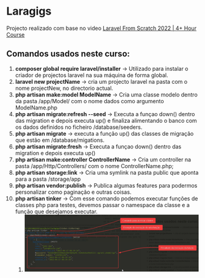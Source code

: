 # Laragigs
Projecto realizado com base no video [Laravel From Scratch 2022 | 4+ Hour Course](https://youtu.be/MYyJ4PuL4pY)

## Comandos usados neste curso:
1. **composer global require laravel/installer** -> Utilizado para instalar o criador de projectos laravel na sua máquina de forma global.
2. **laravel new projectName** -> cria um projecto laravel na pasta com o nome projectNew, no directorio actual.
3. **php artisan make:model ModelName** -> Cria uma classe modelo dentro da pasta /app/Model/ com o nome dados como argumento ModelName.php
4. **php artisan migrate:refresh --seed** -> Executa a funçao down() dentro das migration e depois executa up() e finaliza alimentando o banco com os dados definidos no ficheiro /database/seeders.
5. **php artisan migrate** -> executa a função up() das classes de migração que estão em /database/migations.
6. **php artisan migrate:fresh** -> Executa a funçao down() dentro das migration e depois executa up()
7. **php artisan make:controller ControllerName** -> Cria um controller na pasta /app/Http/Controllers/ com o nome ControllerName.php;
8. **php artisan storage:link** -> Cria uma symlink na pasta public que aponta para a pasta /storage/app
9. **php artisan vendor:publish** -> Publica algumas features para podermos personalizar como paginação e outras coisas.
10. **php artisan tinker** -> Com esse comando podemos executar funções de classes php para testes, devemos passar o namespace da classe e a função que desejamos executar.
    1. ![Imagem mostrando o tinker em ac ção](./public/images/acessando-o-tinker.png)
